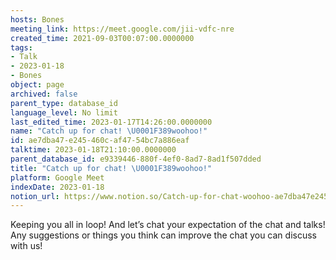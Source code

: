 ```yaml
---
hosts: Bones
meeting_link: https://meet.google.com/jii-vdfc-nre
created_time: 2021-09-03T00:07:00.0000000
tags:
- Talk
- 2023-01-18
- Bones
object: page
archived: false
parent_type: database_id
language_level: No limit
last_edited_time: 2023-01-17T14:26:00.0000000
name: "Catch up for chat! \U0001F389woohoo!"
id: ae7dba47-e245-460c-af47-54bc7a886eaf
talktime: 2023-01-18T21:10:00.0000000
parent_database_id: e9339446-880f-4ef0-8ad7-8ad1f507dded
title: "Catch up for chat! \U0001F389woohoo!"
platform: Google Meet
indexDate: 2023-01-18
notion_url: https://www.notion.so/Catch-up-for-chat-woohoo-ae7dba47e245460caf4754bc7a886eaf
---
```


Keeping you all in loop! And let’s chat your expectation of the chat and talks!
Any suggestions or things you think can improve the chat you can discuss with us!





